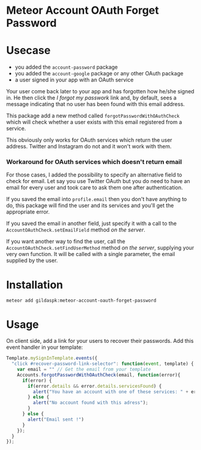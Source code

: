 Meteor Account OAuth Forget Password
=========================

# Usecase
 - you added the `account-password` package
 - you added the `account-google` package or any other OAuth package
 - a user signed in your app with an OAuth service

Your user come back later to your app and has forgotten how he/she signed in. He
then click the *I forgot my passwork* link and, by default, sees a message
indicating that no user has been found with this email address.

This package add a new method called `forgotPasswordWithOAuthCheck` which will
check whether a user exists with this email registered from a service.

This obviously only works for OAuth services which return the user address.
Twitter and Instagram do not and it won't work with them.

### Workaround for OAuth services which doesn't return email
For those cases, I added the possibility to specify an alternative field to
check for email. Let say you use Twitter OAuth but you do need to have an email
for every user and took care to ask them one after authentication.

If you saved the email into `profile.email` then you don't have anything to do,
this package will find the user and its services and you'll get the appropriate
error.

If you saved the email in another field, just specify it with a call to the
`AccountOAuthCheck.setEmailField` method *on the server*.

If you want another way to find the user, call the
`AccountOAuthCheck.setFindUserMethod` method *on the server*, supplying your
very own function. It will be called with a single parameter, the email supplied
by the user.

# Installation
```
meteor add gildaspk:meteor-account-oauth-forget-password
```

# Usage

On client side, add a link for your users to recover their passwords. Add this
event handler in your template:
```javascript
Template.mySignInTemplate.events({
  "click #recover-password-link-selector": function(event, template) {
    var email = "" // Get the email from your template
    Accounts.forgotPasswordWithOAuthCheck(email, function(error){
      if(error) {
        if(error.details && error.details.servicesFound) {
          alert("You have an account with one of these services: " + error.servicesFound.join(', '));
        } else {
          alert("No account found with this adress");
        }
      } else {
        alert("Email sent !")
      }
    });
  }  
});
```
